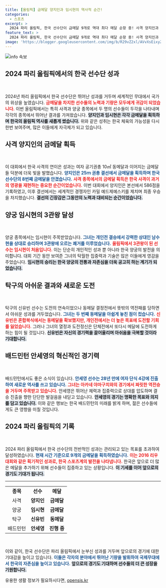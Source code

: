 ```yaml
---
title: [올림픽] 금메달 양지인과 임시현의 역사적 순간!
categories:
  - 스포츠
excerpt: >
  2024 파리 올림픽, 한국 선수단이 금메달 9개로 역대 최다 메달 순항 중! 사격 양지인과 양궁 임시현의 쾌거로 금빛 역사를 썼다. 한국 체육의 금맥이 더욱 빛날 전망이다!
feature_text: >
  2024 파리 올림픽, 한국 선수단이 금메달 9개로 역대 최다 메달 순항 중! 사격 양지인과 양궁 임시현의 쾌거로 금빛 역사를 썼다. 한국 체육의 금맥이 더욱 빛날 전망이다!
image: 'https://blogger.googleusercontent.com/img/b/R29vZ2xl/AVvXsEixyZcFfHzMRdzZMjFBmAUKJYCLCGyLL1o632UiGVXcaFdKo_bkvkuCioo0uUKlGfBVcT3P84aROyZIXSBEx3Aw5nCQ3pTgDom1WDC4m8eifvWiAmWEEVb4x6G_l8C0QH225ldMjyaFvpxGEBGNO37VmDTDMHGhJPq73UglMfDca1-0aw/s1600/blogspot.png'
---
```


<p><img src="https://blogger.googleusercontent.com/img/b/R29vZ2xl/AVvXsEixyZcFfHzMRdzZMjFBmAUKJYCLCGyLL1o632UiGVXcaFdKo_bkvkuCioo0uUKlGfBVcT3P84aROyZIXSBEx3Aw5nCQ3pTgDom1WDC4m8eifvWiAmWEEVb4x6G_l8C0QH225ldMjyaFvpxGEBGNO37VmDTDMHGhJPq73UglMfDca1-0aw/s1600/blogspot.png" alt="info 속보" /></p>

<h2 data-ke-size="size26">2024 파리 올림픽에서의 한국 선수단 성과</h2>

<p data-ke-size="size16">&nbsp;</p>

<p>2024년 파리 올림픽에서 한국 선수단은 뛰어난 성과를 거두며 세계적인 무대에서 국가의 위상을 높였습니다. <b><span style="color: #ee2323;">금메달을 차지한 선수들의 노력과 기량은 모두에게 귀감이 되었습니다.</span></b> 이번 올림픽에서는 특히 사격과 양궁 종목에서 두 명의 선수들이 두각을 나타내며 각각의 종목에서 뛰어난 결과를 가져왔습니다. <b><span style="background-color: #21538527;">양지인과 임시현은 각각 금메달을 획득하며 한국의 올림픽 역사를 새롭게 썼습니다.</span></b>  위와 같은 성취는 한국 체육의 가능성을 다시 한번 보여주며, 많은 이들에게 자극제가 되고 있습니다.</p>

<h2 data-ke-size="size26">사격 양지인의 금메달 획득</h2>

<p data-ke-size="size16">&nbsp;</p>

<p>이 대회에서 한국 사격의 연이은 성과는 여자 공기권총 10㎡ 동메달과 이어지는 금메달들 덕분에 더욱 빛을 발했습니다. <b><span style="color: #1a5490;">양지인은 25ｍ 권총 결선에서 금메달을 획득하며 한국 선수단의 8번째 금메달을 안겼습니다.</span></b> <b><span style="color: #ee2323;">사격 종목에서의 금메달 획득은 한국 사격이 과거의 영광을 재현하는 중요한 순간이었습니다.</span></b> 이번 대회에서 양지인은 본선에서 586점을 기록하였고, 이후 결선에서는 세계적인 경쟁자인 카밀 예드제예스키를 제치며 최종 우승을 차지했습니다. <b><span style="background-color: #21538527;">결선의 긴장감은 그동안의 노력과 대비되는 순간이었습니다.</span></b></p>

<h2 data-ke-size="size26">양궁 임시현의 3관왕 달성</h2>

<p data-ke-size="size16">&nbsp;</p>

<p>양궁 종목에서는 임시현이 주목받았습니다. <b><span style="color: #1a5490;">그녀는 개인전 결승에서 강력한 상대인 남수현을 상대로 승리하며 3관왕에 오르는 쾌거를 이루었습니다.</span></b> <b><span style="color: #ee2323;">올림픽에서 3관왕이 된 선수는 임시현이 처음입니다.</span></b> 이는 단순히 개인적인 성과 뿐 아니라 한국 양궁의 발전을 의미합니다. 대회 기간 동안 보여준 그녀의 탁월한 집중력과 기술은 많은 이들에게 영감을 주었습니다. <b><span style="background-color: #21538527;">임시현의 승리는 한국 양궁의 전통과 자존심을 더욱 공고히 하는 계기가 되었습니다.</span></b></p>

<h2 data-ke-size="size26">탁구의 아쉬운 결과와 새로운 도전</h2>

<p data-ke-size="size16">&nbsp;</p>

<p>탁구의 신유빈 선수는 도전의 연속이었으나 동메달 결정전에서 뜻밖의 역전패를 당하면서 아쉬운 성과를 거두었습니다. <b><span style="color: #1a5490;">그녀는 두 번째 동메달을 아쉽게 놓친 점이 컸습니다.</span></b> <b><span style="color: #ee2323;">신유빈은 혼합복식에서는 동메달을 확보했지만, 개인전에서는 더 높은 목표에 도전할 기회를 잃었습니다.</span></b> 그러나 그녀의 열정과 도전정신은 단체전에서 또다시 메달에 도전하게 하는 힘이 될 것입니다. <b><span style="background-color: #21538527;">신유빈은 자신의 경기력을 끌어올리며 아쉬움을 극복할 것이라 기대합니다.</span></b></p>

<h2 data-ke-size="size26">배드민턴 안세영의 혁신적인 경기력</h2>

<p data-ke-size="size16">&nbsp;</p>

<p>배드민턴에서도 좋은 소식이 있습니다. <b><span style="color: #1a5490;">안세영 선수는 28년 만에 여자 단식 4강에 진출하여 새로운 역사를 쓰고 있습니다.</span></b> <b><span style="color: #ee2323;">그녀는 아카네 야마구치와의 경기에서 짜릿한 역전승을 거두며 주목받고 있습니다.</span></b> 안세영은 뛰어난 체력과 집중력으로 상대를 압도하며 결승 진출을 향한 단단한 발걸음을 내딛고 있습니다. <b><span style="background-color: #21538527;">안세영의 경기는 명확한 목표와 의지를 담고 있습니다.</span></b> 이와 같은 행보는 한국 배드민턴의 미래를 밝게 하며, 젊은 선수들에게도 큰 영향을 미칠 것입니다.</p>

<h2 data-ke-size="size26">2024 파리 올림픽의 기록</h2>

<p data-ke-size="size16">&nbsp;</p>

<p>2024 파리 올림픽에서 한국 선수단의 전반적인 성과는 관리되고 있는 목표를 초과하여 달성하였습니다. <b><span style="color: #1a5490;">현재 시간 기준으로 9개의 금메달을 획득하였습니다.</span></b> <b><span style="color: #ee2323;">이는 2016 리우대회와 같은 획기적인 성과로, 한국 스포츠계의 발전을 나타냅니다.</span></b> 한국은 앞으로 더 많은 메달을 추가하기 위해 선수들이 집중하고 있는 상황입니다. <b><span style="background-color: #21538527;">이 기세를 이어 앞으로의 경기도 기대가 됩니다.</span></b></p>

<hr>

<table style="width: 100%; border-collapse: collapse; border: 0;">
<tbody>
<tr>
<td style="text-align: center; height: 17px;"><b>종목</b></td>
<td style="text-align: center; height: 17px;"><b>선수</b></td>
<td style="text-align: center; height: 17px;"><b>메달</b></td>
</tr>
<tr>
<td style="text-align: center; height: 17px;">사격</td>
<td style="text-align: center; height: 17px;"><b>양지인</b></td>
<td style="text-align: center; height: 17px;"><b>금메달</b></td>
</tr>
<tr>
<td style="text-align: center; height: 17px;">양궁</td>
<td style="text-align: center; height: 17px;"><b>임시현</b></td>
<td style="text-align: center; height: 17px;"><b>금메달</b></td>
</tr>
<tr>
<td style="text-align: center; height: 17px;">탁구</td>
<td style="text-align: center; height: 17px;"><b>신유빈</b></td>
<td style="text-align: center; height: 17px;"><b>동메달</b></td>
</tr>
<tr>
<td style="text-align: center; height: 17px;">배드민턴</td>
<td style="text-align: center; height: 17px;"><b>안세영</b></td>
<td style="text-align: center; height: 17px;"><b>진행 중</b></td>
</tr>
</tbody>
</table>

<p data-ke-size="size16">&nbsp;</p>

<p>이와 같이, 한국 선수단은 파리 올림픽에서 눈부신 성과를 거두며 앞으로의 경기에 대한 기대감을 높이고 있습니다. <b><span style="color: #1a5490;">이들은 각자의 분야에서 뛰어난 기량을 발휘하여 국제무대에서 한국의 자존심을 높이고 있습니다.</span></b> <b><span style="background-color: #21538527;">앞으로의 경기도 기대하며 선수들의 더 큰 성장을 기원합니다.</span></b></p>
유용한 생활 정보가 필요하시다면, <a href="https://opensis.kr" rel="dofollow">opensis.kr</a>


